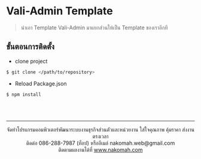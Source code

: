 # Vali-Admin Template
> นำเอา Template Vali-Admin มาแยกส่วนให้เป็น Template ของเราอีกที
## ขั้นตอนการติดตั้ง
- clone project
```sh
$ git clone </path/to/repository>
```

- Reload Package.json
```sh
$ npm install
```

<br>
<br>

---
<p align="center"> จัดทำโปรแกรมคอมพิวเตอร์พัฒนาระบบงานธุรกิจส่วนตัวและหน่วยงาน ใส่ใจคุณภาพ คุ้มราคา ส่งงานตรงเวลา<br>ติดต่อ 086-288-7987 (ท็อป) หรืออีเมล์    nakomah.web@gmail.com<br>ติดตามผลงานได้ที่ <a href="https://nakomah.com" target="_blank">www.nakomah.com</a></p>
